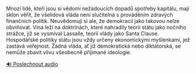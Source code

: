
Mnozí lidé, kteří jsou si vědomi nežádoucích dopadů spotřeby kapitálu, mají sklon věřit, že všelidová vláda není slučitelná s prováděním zdravých finančních politik. Neuvědomují si ale, že demokracii jako takovou nelze obviňovat. Vina leží na doktrínách, které nahradily teorii státu jako nočního strážce, jíž se vysmíval Lassalle, teorií vlády jako Santa Clause. Hospodářské politiky státu jsou vždy určeny ekonomickými myšlenkami, jež zastává veřejnost. Žádná vláda, ať již demokratická nebo diktátorská, se nemůže zbavit vlivu všeobecně přijímané ideologie.

[🔊 Poslechnout audio](/data/7-paragraphs/audio/chapter_166/para_005-Mnoz-lid-kte-jsou-si-vdomi-nedoucch-dopad.mp3)
